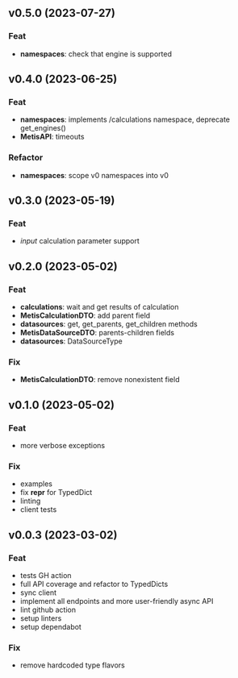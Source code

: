 ## v0.5.0 (2023-07-27)

### Feat

- **namespaces**: check that engine is supported

## v0.4.0 (2023-06-25)

### Feat

- **namespaces**: implements /calculations namespace, deprecate get_engines()
- **MetisAPI**: timeouts

### Refactor

- **namespaces**: scope v0 namespaces into v0

## v0.3.0 (2023-05-19)

### Feat

- *input* calculation parameter support

## v0.2.0 (2023-05-02)

### Feat

- **calculations**: wait and get results of calculation
- **MetisCalculationDTO**: add parent field
- **datasources**: get, get_parents, get_children methods
- **MetisDataSourceDTO**: parents-children fields
- **datasources**: DataSourceType

### Fix

- **MetisCalculationDTO**: remove nonexistent field

## v0.1.0 (2023-05-02)

### Feat

- more verbose exceptions

### Fix

- examples
- fix __repr__ for TypedDict
- linting
- client tests

## v0.0.3 (2023-03-02)

### Feat

- tests GH action
- full API coverage and refactor to TypedDicts
- sync client
- implement all endpoints and more user-friendly async API
- lint github action
- setup linters
- setup dependabot

### Fix

- remove hardcoded type flavors
